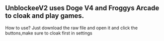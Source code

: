 UnblockeeV2 uses Doge V4 and Froggys Arcade to cloak and play games. 
-
How to use? Just download the raw file and open it and click the buttons,make sure to cloak first in settings 
